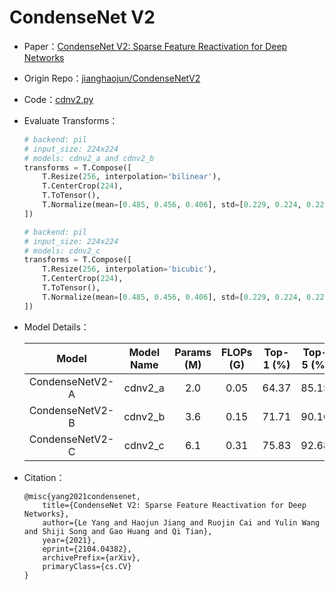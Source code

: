 # CondenseNet V2
* Paper：[CondenseNet V2: Sparse Feature Reactivation for Deep Networks](https://arxiv.org/abs/2104.04382)
* Origin Repo：[jianghaojun/CondenseNetV2](https://github.com/jianghaojun/CondenseNetV2)
* Code：[cdnv2.py](../../../ppim/models/cdnv2.py)
* Evaluate Transforms：

    ```python
    # backend: pil
    # input_size: 224x224
    # models: cdnv2_a and cdnv2_b
    transforms = T.Compose([
        T.Resize(256, interpolation='bilinear'),
        T.CenterCrop(224),
        T.ToTensor(),
        T.Normalize(mean=[0.485, 0.456, 0.406], std=[0.229, 0.224, 0.225])
    ])

    # backend: pil
    # input_size: 224x224
    # models: cdnv2_c
    transforms = T.Compose([
        T.Resize(256, interpolation='bicubic'),
        T.CenterCrop(224),
        T.ToTensor(),
        T.Normalize(mean=[0.485, 0.456, 0.406], std=[0.229, 0.224, 0.225])
    ])
    ```

* Model Details：

    |         Model         |       Model Name      | Params (M) | FLOPs (G) | Top-1 (%) | Top-5 (%) |   Pretrained Model    |
    |:---------------------:|:---------------------:|:----------:|:---------:|:---------:|:---------:|:---------------------:|
    |     CondenseNetV2-A   |        cdnv2_a        | 2.0        | 0.05      | 64.37     |   85.15   | [Download][cdnv2_a]   |
    |     CondenseNetV2-B   |        cdnv2_b        | 3.6        | 0.15      | 71.71     |   90.16   | [Download][cdnv2_b]   |
    |     CondenseNetV2-C   |        cdnv2_c        | 6.1        | 0.31      | 75.83     |   92.68   | [Download][cdnv2_c]   |


[cdnv2_a]:https://bj.bcebos.com/v1/ai-studio-online/6ccaae861d004593977e2e3f4d3ad8c9a96e42bbb83347afb58f0d8858abc926?responseContentDisposition=attachment%3B%20filename%3Dcdnv2_a.pdparams
[cdnv2_b]:https://bj.bcebos.com/v1/ai-studio-online/68dbd2a319f34792ae986a0afe6a1db8a1524c0409b4407d8c4c9d699f61d865?responseContentDisposition=attachment%3B%20filename%3Dcdnv2_b.pdparams
[cdnv2_c]:https://bj.bcebos.com/v1/ai-studio-online/d93f60cabe864567b7b8202e614442fbc65b8cbf7ce54b4f98746bc0072832b3?responseContentDisposition=attachment%3B%20filename%3Dcdnv2_c.pdparams


* Citation：

    ```
    @misc{yang2021condensenet,
        title={CondenseNet V2: Sparse Feature Reactivation for Deep Networks}, 
        author={Le Yang and Haojun Jiang and Ruojin Cai and Yulin Wang and Shiji Song and Gao Huang and Qi Tian},
        year={2021},
        eprint={2104.04382},
        archivePrefix={arXiv},
        primaryClass={cs.CV}
    }
    ```
